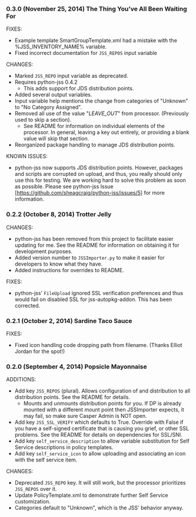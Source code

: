 ### 0.3.0 (November 25, 2014) The Thing You've All Been Waiting For

FIXES:

- Example template SmartGroupTemplate.xml had a mistake with the %JSS_INVENTORY_NAME% variable.
- Fixed incorrect documentation for ```JSS_REPOS``` input variable

CHANGES:

- Marked ```JSS_REPO``` input variable as deprecated.
- Requires python-jss 0.4.2
	- This adds support for JDS distribution points.
- Added several output variables.
- Input variable help mentions the change from categories of "Unknown" to "No Category Assigned".
- Removed all use of the value "*LEAVE_OUT*" from processor. (Previously used to skip a section).
	- See README for information on individual elements of the processor. In general, leaving a key out entirely, or providing a blank value will skip that section.
- Reorganized package handling to manage JDS distribution points.

KNOWN ISSUES:

- python-jss now supports JDS distribution points. However, packages and scripts are corrupted on upload, and thus, you really should only use this for testing. We are working hard to solve this problem as soon as possible. Please see python-jss Issue [https://github.com/sheagcraig/python-jss/issues/5] for more information.

### 0.2.2 (October 8, 2014) Trotter Jelly

CHANGES:

- python-jss has been removed from this project to facilitate easier updating for me. See the README for information on obtaining it for development purposes.
- Added version number to ```JSSImporter.py``` to make it easier for developers to know what they have.
- Added instructions for overrides to README.

FIXES:

- python-jss' ```FileUpload``` ignored SSL verification preferences and thus would fail on disabled SSL for jss-autopkg-addon. This has been corrected.

### 0.2.1 (October 2, 2014) Sardine Taco Sauce

FIXES:

- Fixed icon handling code dropping path from filename. (Thanks Elliot Jordan for the spot!)

### 0.2.0 (September 4, 2014) Popsicle Mayonnaise

ADDITIONS:

- Add key ```JSS_REPOS``` (plural). Allows configuration of and distribution to all distribution points. See the README for details.
	- Mounts and unmounts distribution points for you. If DP is already mounted with a different mount point then JSSImporter expects, it may fail, so make sure Casper Admin is NOT open.
- Add key ```JSS_SSL_VERIFY``` which defaults to True. Override with False if you have a self-signed certificate that is causing you grief, or other SSL problems. See the README for details on dependencies for SSL/SNI.
- Add key ```self_service_description``` to allow variable substitution for Self Service descriptions in policy templates.
- Add key ```self_service_icon``` to allow uploading and associating an icon with the self service item.

CHANGES:

- Deprecated ```JSS_REPO``` key. It will still work, but the processor prioritizes ```JSS_REPOS``` over it.
- Update PolicyTemplate.xml to demonstrate further Self Service customization.
- Categories default to "Unknown", which is the JSS' behavior anyway.
